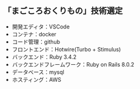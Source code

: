 ## 「まごころおくりもの」技術選定

- 開発エディタ：VSCode
- コンテナ：docker
- コード管理：github
- フロントエンド：Hotwire(Turbo + Stimulus)
- バックエンド：Ruby 3.4.2
- バックエンドフレームワーク：Ruby on Rails 8.0.2
- データベース：mysql
- ホスティング：AWS